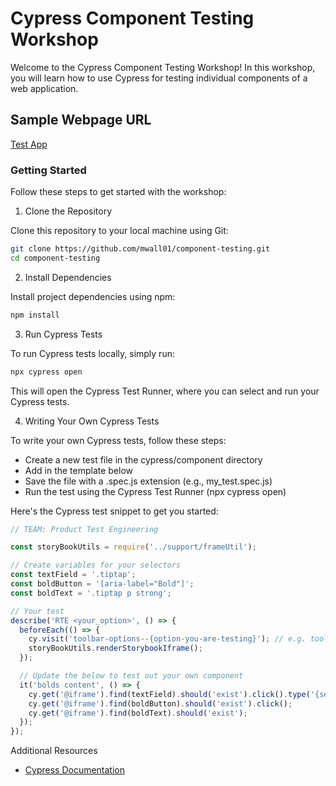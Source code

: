 # Cypress Component Testing Workshop

Welcome to the Cypress Component Testing Workshop! In this workshop, you will learn how to use Cypress for testing individual components of a web application.

## Sample Webpage URL
[Test App](https://rich-text-editor.squarespace.net/?path=/docs/welcome--docs)

### Getting Started

Follow these steps to get started with the workshop:

1. Clone the Repository

Clone this repository to your local machine using Git:

```bash
git clone https://github.com/mwall01/component-testing.git
cd component-testing
```
2. Install Dependencies

Install project dependencies using npm:

```bash
npm install
```

3. Run Cypress Tests

To run Cypress tests locally, simply run:

```bash
npx cypress open
```
This will open the Cypress Test Runner, where you can select and run your Cypress tests.

4. Writing Your Own Cypress Tests

To write your own Cypress tests, follow these steps:

- Create a new test file in the cypress/component directory
- Add in the template below
- Save the file with a .spec.js extension (e.g., my_test.spec.js)
- Run the test using the Cypress Test Runner (npx cypress open)

Here's the Cypress test snippet to get you started:

```javascript
// TEAM: Product Test Engineering

const storyBookUtils = require('../support/frameUtil');

// Create variables for your selectors
const textField = '.tiptap';
const boldButton = '[aria-label="Bold"]';
const boldText = '.tiptap p strong';

// Your test
describe('RTE <your_option>', () => {
  beforeEach(() => {
    cy.visit('toolbar-options--{option-you-are-testing}'); // e.g. toolbar-options--bold
    storyBookUtils.renderStorybookIframe();
  });

  // Update the below to test out your own component
  it('bolds content', () => {
    cy.get('@iframe').find(textField).should('exist').click().type('{selectall}');
    cy.get('@iframe').find(boldButton).should('exist').click();
    cy.get('@iframe').find(boldText).should('exist');
  });
});

```

Additional Resources
- [Cypress Documentation](https://docs.cypress.io/guides/overview/why-cypress)
